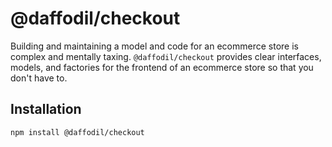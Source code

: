 # @daffodil/checkout

Building and maintaining a model and code for an ecommerce store is complex and mentally taxing. `@daffodil/checkout`
provides clear interfaces, models, and factories for the frontend of an ecommerce store so that you don't have to.


## Installation

```
npm install @daffodil/checkout
```
